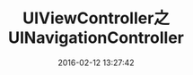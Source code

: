 ---
layout: post
title: "UIViewController之UINavigationController"
date: 2016-02-12 13:27:42
categories: Objective-C
---